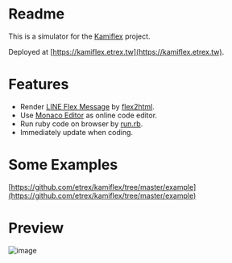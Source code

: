 # Readme
This is a simulator for the [Kamiflex](https://github.com/etrex/kamiflex) project.

Deployed at [https://kamiflex.etrex.tw](https://kamiflex.etrex.tw).

# Features
- Render [LINE Flex Message](https://developers.line.biz/en/docs/messaging-api/using-flex-messages/) by [flex2html](https://github.com/PamornT/flex2html).
- Use [Monaco Editor](https://github.com/microsoft/monaco-editor) as online code editor.
- Run ruby code on browser by [run.rb](https://github.com/jasoncharnes/run.rb).
- Immediately update when coding.

# Some Examples

[https://github.com/etrex/kamiflex/tree/master/example](https://github.com/etrex/kamiflex/tree/master/example)

# Preview

![image](https://user-images.githubusercontent.com/563929/119440456-ee6ead80-bd56-11eb-9c8f-253f4821a736.png)
